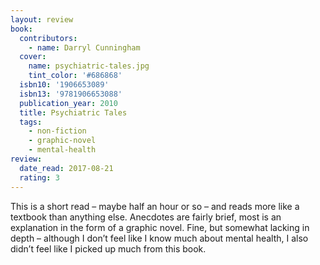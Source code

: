 ```yaml
---
layout: review
book:
  contributors:
    - name: Darryl Cunningham
  cover:
    name: psychiatric-tales.jpg
    tint_color: '#686868'
  isbn10: '1906653089'
  isbn13: '9781906653088'
  publication_year: 2010
  title: Psychiatric Tales
  tags:
    - non-fiction
    - graphic-novel
    - mental-health
review:
  date_read: 2017-08-21
  rating: 3
---
```


This is a short read – maybe half an hour or so – and reads more like a textbook than anything else. Anecdotes are fairly brief, most is an explanation in the form of a graphic novel. Fine, but somewhat lacking in depth – although I don’t feel like I know much about mental health, I also didn’t feel like I picked up much from this book.
